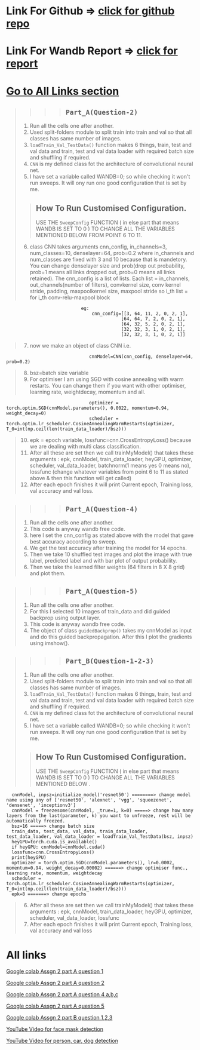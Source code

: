 # Link For Github => [click for github repo](https://github.com/sayan-chandra/CS6910_deepLearning.git)
# Link For Wandb Report => [click for report](https://wandb.ai/blackcloud/cs6910_dl_assignment_2/reports/DL_CS6910_Assignment-2_IITM--Vmlldzo1OTYxNDE?accessToken=g26e1nk4hyx3trur7jo452o5xm16eogt5rak27d2c7d0nhb51z5878ewlg7khker)
# [Go to All Links section](#all-links)
>>>>## `Part_A(Question-2)`
>1) Run all the cells one after another.
>2) Used split-folders module to split train into train and val so that all classes has same number of images.
>3) `loadTrain_Val_TestData()` function makes 6 things, train, test and val data and train, test and val data loader with required batch size and shuffling if required.
>4) `CNN` is my defined class fot the architecture of convolutional neural net.
>5) I have set a variable called WANDB=0; so while checking it won't run sweeps. It will ony run one good configuration that is set by me.
>> ## How To Run Customised Configuration.
>> USE THE `SweepConfig` FUNCTION ( in else part that means WANDB IS SET TO 0 ) TO CHANGE ALL THE VARIABLES MENTIONED BELOW FROM POINT 6 TO 11.
>6) class CNN takes arguments cnn_config, in_channels=3, num_classes=10, denselayer=64, prob=0.2 where in_channels and num_classes are fixed with 3 and 10 because that is mandetory. You can change denselayer size and prob(drop out probability, prob=1 means all links dropped out, prob=0 means all links retained).
The cnn_config is a list of lists. Each list = in_channels, out_channels(number of filters), convkernel size, conv kernel stride, padding, maxpoolkernel size, maxpool stride so i_th list = for i_th conv-relu-maxpool block

                                eg: 
                                    cnn_config=[[3, 64, 11, 2, 0, 2, 1],
                                               [64, 64, 7, 2, 0, 2, 1],
                                               [64, 32, 5, 2, 0, 2, 1],
                                               [32, 32, 3, 1, 0, 2, 1],
                                               [32, 32, 3, 1, 0, 2, 1]]
>7) now we make an object of class CNN i.e.

                                   cnnModel=CNN(cnn_config, denselayer=64, prob=0.2)
> 8) bsz=batch size variable
>9) For optimiser I am using SGD with cosine annealing with warm restarts. You can change them if you want with other optimiser, learning rate, weightdecay, momentum and all.

                                   optimizer = torch.optim.SGD(cnnModel.parameters(), 0.0022, momentum=0.94, weight_decay=0)
                                   scheduler = torch.optim.lr_scheduler.CosineAnnealingWarmRestarts(optimizer, T_0=int(np.ceil(len(train_data_loader)/bsz)))
                                   
>10) epk = epoch variable, lossfunc=cnn.CrossEntropyLoss() because we are dealing with multi class classification.
>11) After all these are set then we call trainMyModel() that takes these arguments : epk, cnnModel, train_data_loader, heyGPU, optimizer, scheduler, val_data_loader, batchnorm(1 means yes 0 means no), lossfunc (change whatever variables from point 6 to 11 as stated above & then this function will get called)
>12) After each epoch finishes it will print Current epoch, Training loss, val accuracy and val loss.


>>>>## `Part_A(Question-4)`
>1) Run all the cells one after another.
>2) This code is anyway wandb free code.
>3) here I set the cnn_config as stated above with the model that gave best accuracy according to sweep.
>4) We get the test accuracy after training the model for 14 epochs.
>5) Then we take 10 shuffled test images and plot the image with true label, predicted label and with bar plot of output probability.
>6) Then we take the learned filter weights (64 filters in 8 X 8 grid) and plot them.


>>>>## `Part_A(Question-5)`
>1) Run all the cells one after another.
>2) For this I selected 10 images of train_data and did guided backprop using output layer.
>3) This code is anyway wandb free code.
>4) The object of class `guidedBackprop()` takes my cnnModel as input and do this guided backpropagation. After this I plot the gradients using imshow().


>>>>## `Part_B(Question-1-2-3)`
>1) Run all the cells one after another.
>2) Used split-folders module to split train into train and val so that all classes has same number of images.
>3) `loadTrain_Val_TestData()` function makes 6 things, train, test and val data and train, test and val data loader with required batch size and shuffling if required.
>4) `CNN` is my defined class fot the architecture of convolutional neural net.
>5) I have set a variable called WANDB=0; so while checking it won't run sweeps. It will ony run one good configuration that is set by me.
>> ## How To Run Customised Configuration.
>> USE THE `SweepConfig` FUNCTION ( in else part that means WANDB IS SET TO 0 ) TO CHANGE ALL THE VARIABLES MENTIONED BELOW .
 
      cnnModel, inpsz=initialize_model('resnet50') ========> change model name using any of ['resnet50', 'alexnet', 'vgg', 'squeezenet', 'densenet', 'inceptionv3']
      cnnModel = freezesome(cnnModel, _true=1, k=0) =====> change how many layers from the last(parameter, k) you want to unfreeze, rest will be automatically freezed.
      bsz=16 =====> change batch size
      train_data, test_data, val_data, train_data_loader, test_data_loader, val_data_loader = loadTrain_Val_TestData(bsz, inpsz)
      heyGPU=torch.cuda.is_available()
      if heyGPU: cnnModel=cnnModel.cuda()
      lossfunc=cnn.CrossEntropyLoss()
      print(heyGPU)
      optimizer = torch.optim.SGD(cnnModel.parameters(), lr=0.0002, momentum=0.94, weight_decay=0.00002) ======> change optimiser func., learning rate, momentum, weightdecay
      scheduler = torch.optim.lr_scheduler.CosineAnnealingWarmRestarts(optimizer, T_0=int(np.ceil(len(train_data_loader)/bsz)))
      epk=8 =======> change epochs
      
>6) After all these are set then we call trainMyModel() that takes these arguments : epk, cnnModel, train_data_loader, heyGPU, optimizer, scheduler, val_data_loader, lossfunc
>7) After each epoch finishes it will print Current epoch, Training loss, val accuracy and val loss

# All links
[Google colab Assgn 2 part A question 1](https://colab.research.google.com/drive/1i10wa6inYnYftLRR93_BL1YN1J7j2C9p?usp=sharing)

[Google colab Assgn 2 part A question 2]( https://colab.research.google.com/drive/1wrIz0Qn_VuoTGJ0yZ3IAUJLe6rFSaItb?usp=sharing)

[Google colab Assgn 2 part A question 4 a,b,c]( https://colab.research.google.com/drive/12pai2eNiu-U9E09QWohrXRiBNCe538Be?usp=sharing)

[Google colab Assgn 2 part A question 5](https://colab.research.google.com/drive/1AX969M79hXwdP_VYSI_r2SUL70mZcsLl?usp=sharing)

[Google colab Assgn 2 part B question 1,2,3](https://colab.research.google.com/drive/1lFXfKf4p_N7Ne3aiIq9YhhlYt-9ixq3e?usp=sharing)

[YouTube Video for face mask detection](https://www.youtube.com/watch?v=Y1T9et7j2x8)

[YouTube Video for person, car, dog detection](https://www.youtube.com/watch?v=5Lafwa2rgi8)
